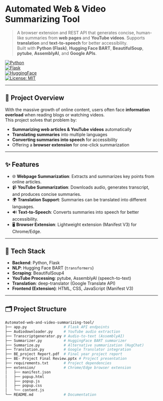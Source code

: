 # Automated Web & Video Summarizing Tool

> A browser extension and REST API that generates concise, human-like summaries from **web pages** and **YouTube videos**. Supports **translation** and **text-to-speech** for better accessibility.  
> Built with **Python (Flask)**, **Hugging Face BART**, **BeautifulSoup**, **pytube**, **AssemblyAI**, and **Google APIs**.

[![Python](https://img.shields.io/badge/Python-3.10%2B-blue)](https://www.python.org/)  
[![Flask](https://img.shields.io/badge/Flask-API-green)](https://flask.palletsprojects.com/)  
[![HuggingFace](https://img.shields.io/badge/HuggingFace-BART-orange)](https://huggingface.co/)  
[![License: MIT](https://img.shields.io/badge/License-MIT-yellow.svg)](LICENSE)

---

## 📌 Project Overview

With the massive growth of online content, users often face **information overload** when reading blogs or watching videos.  
This project solves that problem by:  
- **Summarizing web articles & YouTube videos** automatically  
- **Translating summaries** into multiple languages  
- **Converting summaries into speech** for accessibility  
- Offering a **browser extension** for one-click summarization  

---

## ✨ Features

- 🌐 **Webpage Summarization**: Extracts and summarizes key points from online articles.  
- 📹 **YouTube Summarization**: Downloads audio, generates transcript, and produces concise summaries.  
- 🌍 **Translation Support**: Summaries can be translated into different languages.  
- 🔊 **Text-to-Speech**: Converts summaries into speech for better accessibility.  
- 🖥️ **Browser Extension**: Lightweight extension (Manifest V3) for Chrome/Edge.  

---

## 🧱 Tech Stack

- **Backend**: Python, Flask  
- **NLP**: Hugging Face BART (`transformers`)  
- **Scraping**: BeautifulSoup4  
- **YouTube Processing**: pytube, AssemblyAI (speech-to-text)  
- **Translation**: deep-translator (Google Translate API)  
- **Frontend (Extension)**: HTML, CSS, JavaScript (Manifest V3)  

---

## 🗂 Project Structure

```bash
Automated-web-and-video-summarizing-tool/
├── app.py                 # Flask API endpoints
├── Audiodownloader.py     # YouTube audio extraction
├── Transcriptgenerator.py # Audio-to-text (AssemblyAI)
├── Summarizer.py          # HuggingFace BART summarizer
├── Summarize.py           # Alternative summarization (HugChat)
├── Translation.py         # Google Translator integration
├── BE_project Report.pdf  # Final year project report
├── BE- Project Final Review.pptx # Project presentation
├── requirements.txt       # Project dependencies
├── extension/             # Chrome/Edge browser extension
│   ├── manifest.json
│   ├── popup.html
│   ├── popup.js
│   ├── popup.css
│   └── content.js
└── README.md              # Documentation
